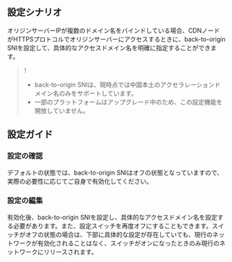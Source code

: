 
## 設定シナリオ

オリジンサーバーIPが複数のドメイン名をバインドしている場合、CDNノードがHTTPSプロトコルでオリジンサーバーにアクセスするときに、back-to-origin SNIを設定して、具体的なアクセスドメイン名を明確に指定することができます。

>!
>- back-to-origin SNIは、現時点では中国本土のアクセラレーションドメイン名のみをサポートしています。
>- 一部のプラットフォームはアップグレード中のため、この設定機能を開放していません。

## 設定ガイド

### 設定の確認

デフォルトの状態では、back-to-origin SNIはオフの状態となっていますので、実際の必要性に応じてご自身で有効化してください。
![]()



### 設定の編集

有効化後、back-to-origin SNIを設定し、具体的なアクセスドメイン名を設定する必要があります。また、設定スイッチを再度オフにすることもできます。スイッチがオフの状態の場合は、下部に具体的な設定が存在していても、現行のネットワークが有効化されることはなく、スイッチがオンになったときのみ現行のネットワークにリリースされます。
![]()





